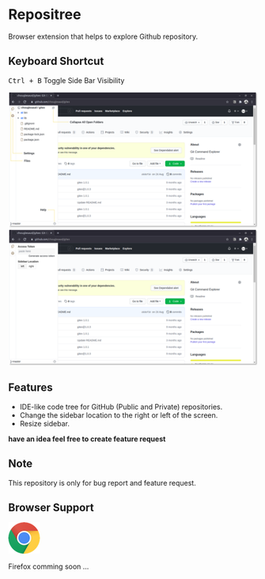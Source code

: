 # Repositree

Browser extension that helps to explore Github repository.

## Keyboard Shortcut

<kbd>Ctrl + B</kbd> Toggle Side Bar Visibility

![image](assets/repositree.png)
![image](assets/settings.png)

## Features

- IDE-like code tree for GitHub (Public and Private) repositories.
- Change the sidebar location to the right or left of the screen.
- Resize sidebar.

**have an idea feel free to create feature request**

## Note

This repository is only for bug report and feature request.

## Browser Support

[![Chrome](assets/chrome.png 'Chrome')](https://chrome.google.com/webstore/detail/repositree/lafjldoccjnjlcmdhmniholdpjkbgajo)

Firefox comming soon ...
